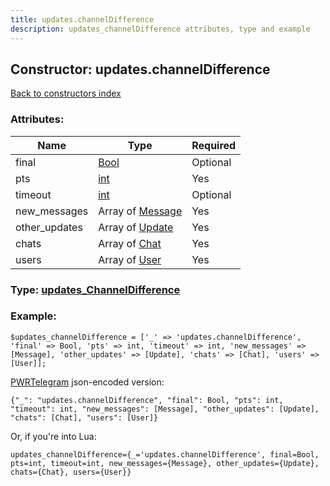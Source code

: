 ```yaml
---
title: updates.channelDifference
description: updates_channelDifference attributes, type and example
---
```

## Constructor: updates.channelDifference  
[Back to constructors index](index.md)



### Attributes:

| Name     |    Type       | Required |
|----------|---------------|----------|
|final|[Bool](../types/Bool.md) | Optional|
|pts|[int](../types/int.md) | Yes|
|timeout|[int](../types/int.md) | Optional|
|new\_messages|Array of [Message](../types/Message.md) | Yes|
|other\_updates|Array of [Update](../types/Update.md) | Yes|
|chats|Array of [Chat](../types/Chat.md) | Yes|
|users|Array of [User](../types/User.md) | Yes|



### Type: [updates\_ChannelDifference](../types/updates_ChannelDifference.md)


### Example:

```
$updates_channelDifference = ['_' => 'updates.channelDifference', 'final' => Bool, 'pts' => int, 'timeout' => int, 'new_messages' => [Message], 'other_updates' => [Update], 'chats' => [Chat], 'users' => [User]];
```  

[PWRTelegram](https://pwrtelegram.xyz) json-encoded version:

```
{"_": "updates.channelDifference", "final": Bool, "pts": int, "timeout": int, "new_messages": [Message], "other_updates": [Update], "chats": [Chat], "users": [User]}
```


Or, if you're into Lua:  


```
updates_channelDifference={_='updates.channelDifference', final=Bool, pts=int, timeout=int, new_messages={Message}, other_updates={Update}, chats={Chat}, users={User}}

```


